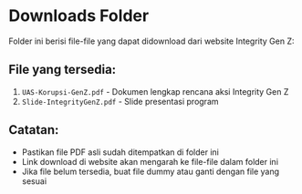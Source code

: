 # Downloads Folder

Folder ini berisi file-file yang dapat didownload dari website Integrity Gen Z:

## File yang tersedia:
1. `UAS-Korupsi-GenZ.pdf` - Dokumen lengkap rencana aksi Integrity Gen Z
2. `Slide-IntegrityGenZ.pdf` - Slide presentasi program

## Catatan:
- Pastikan file PDF asli sudah ditempatkan di folder ini
- Link download di website akan mengarah ke file-file dalam folder ini
- Jika file belum tersedia, buat file dummy atau ganti dengan file yang sesuai
